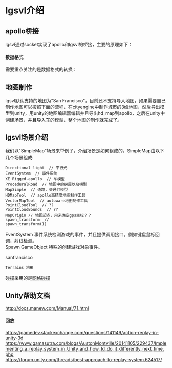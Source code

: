 # lgsvl介绍
## apollo桥接
lgsvl通过socket实现了apollo和lgsvl的桥接，主要的原理如下：  
![]()  

#### 数据格式
需要重点关注的是数据格式的转换：  
![]()  



## 地图制作
lgsvl默认支持的地图为"San Francisco"，目前还不支持导入地图，如果需要自己制作地图可以按照下面的流程，在cityengine中制作城市的3维地图，然后导出模型到unity，用unity的地图编辑器编辑并且导出hd_map到apollo，之后在unity中创建场景，并且导入车的模型，整个地图的制作就完成了。

## lgsvl场景介绍
我们以"SimpleMap"场景来举例子，介绍场景是如何组成的，SimpleMap由以下几个场景组成:  
```
Directional light  // 平行光
EventSystem  // 事件系统
XE_Rigged-apollo  // 车模型
ProceduralRoad  // 地图中的房屋以及模型
MapSimple  // 道路，交通灯模型
HDMapTool  // apollo高精度地图制作工具
VectorMapTool  // autoware地图制作工具
PointCloudTool  // ??
PointCloudBounds  // ??
MapOrigin // 地图起点，用来确定gps坐标？？
spawn_transform  // 
spawn_transform(1)
```

EventSystem 事件系统检测游戏的事件，并且提供调用接口。例如键盘鼠标回调，射线检测。  
Spawn GameObject 特殊的创建游戏对象事件。[](https://docs.unity3d.com/Manual/UNetSpawning.html)  

sanfrancisco  
```
Terrains 地形
```

碰撞采用的是[网格碰撞](http://docs.manew.com/Components/class-MeshCollider.html)  




## Unity帮助文档
http://docs.manew.com/Manual/71.html  

#### 回放
https://gamedev.stackexchange.com/questions/141149/action-replay-in-unity-3d  
https://www.gamasutra.com/blogs/AustonMontville/20141105/229437/Implementing_a_replay_system_in_Unity_and_how_Id_do_it_differently_next_time.php  
https://forum.unity.com/threads/best-approach-to-replay-system.624517/  
